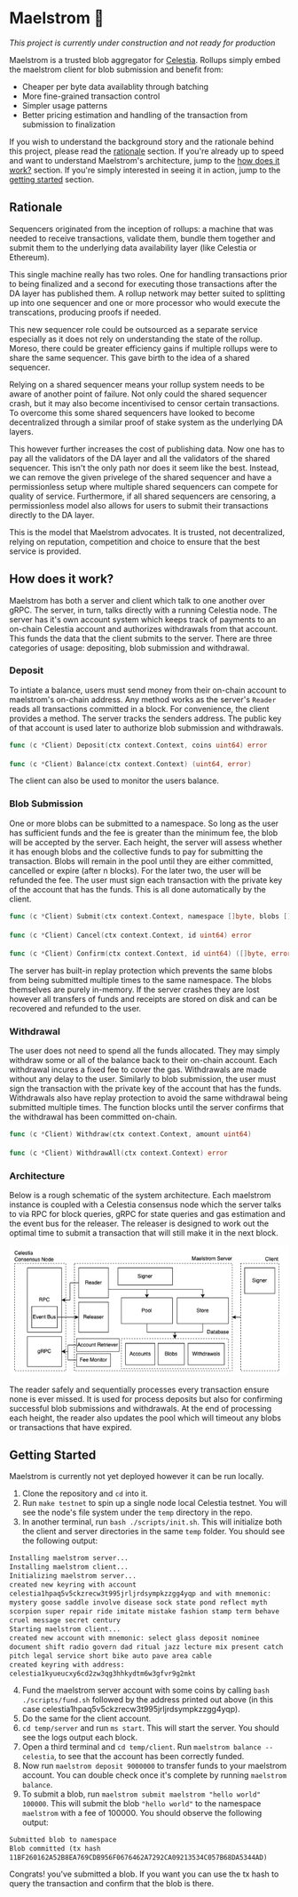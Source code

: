 # Maelstrom 🌊

_This project is currently under construction and not ready for production_

Maelstrom is a trusted blob aggregator for [Celestia](http://celestia.org). Rollups simply embed the maelstrom client for blob submission and benefit from:

- Cheaper per byte data availablity through batching
- More fine-grained transaction control
- Simpler usage patterns
- Better pricing estimation and handling of the transaction from submission to finalization

If you wish to understand the background story and the rationale behind this project, please read the [rationale](#rationale) section. If you're already up to speed and want to understand Maelstrom's architecture, jump to the [how does it work?](#how-does-it-work) section. If you're simply interested in seeing it in action, jump to the [getting started](#getting-started) section.

## Rationale

Sequencers originated from the inception of rollups: a machine that was needed to receive transactions, validate them, bundle them together and submit them to the underlying data availability layer (like Celestia or Ethereum).

This single machine really has two roles. One for handling transactions prior to being finalized and a second for executing those transactions after the DA layer has published them. A rollup network may better suited to splitting up into one sequencer and one or more processor who would execute the transcations, producing proofs if needed.

This new sequencer role could be outsourced as a separate service especially as it does not rely on understanding the state of the rollup. Moreso, there could be greater efficiency gains if multiple rollups were to share the same sequencer. This gave birth to the idea of a shared sequencer.

Relying on a shared sequencer means your rollup system needs to be aware of another point of failure. Not only could the shared sequencer crash, but it may also become incentivised to censor certain transactions. To overcome this some shared sequencers have looked to become decentralized through a similar proof of stake system as the underlying DA layers.

This however further increases the cost of publishing data. Now one has to pay all the validators of the DA layer and all the validators of the shared sequencer. This isn't the only path nor does it seem like the best. Instead, we can remove the given privelege of the shared sequencer and have a permissionless setup where multiple shared sequencers can compete for quality of service. Furthermore, if all shared sequencers are censoring, a permissionless model also allows for users to submit their transactions directly to the DA layer.

This is the model that Maelstrom advocates. It is trusted, not decentralized, relying on reputation, competition and choice to ensure that the best service is provided.

## How does it work?

Maelstrom has both a server and client which talk to one another over gRPC. The server, in turn, talks directly with a running Celestia node. The server has it's own account system which keeps track of payments to an on-chain Celestia account and authorizes withdrawals from that account. This funds the data that the client submits to the server. There are three categories of usage: depositing, blob submission and withdrawal.

### Deposit

To intiate a balance, users must send money from their on-chain account to maelstrom's on-chain address. Any method works as the server's `Reader` reads all transactions committed in a block. For convenience, the client provides a method. The server tracks the senders address. The public key of that account is used later to authorize blob submission and withdrawals.

```go
func (c *Client) Deposit(ctx context.Context, coins uint64) error

func (c *Client) Balance(ctx context.Context) (uint64, error)
```

The client can also be used to monitor the users balance.

### Blob Submission

One or more blobs can be submitted to a namespace. So long as the user has sufficient funds and the fee is greater than the minimum fee, the blob will be accepted by the server. Each height, the server will assess whether it has enough blobs and the collective funds to pay for submitting the transaction. Blobs will remain in the pool until they are either committed, cancelled or expire (after n blocks). For the later two, the user will be refunded the fee. The user must sign each transaction with the private key of the account that has the funds. This is all done automatically by the client.

```go
func (c *Client) Submit(ctx context.Context, namespace []byte, blobs [][]byte, fee uint64) (uint64, error)

func (c *Client) Cancel(ctx context.Context, id uint64) error

func (c *Client) Confirm(ctx context.Context, id uint64) ([]byte, error)
```

The server has built-in replay protection which prevents the same blobs from being submitted multiple times to the same namespace. The blobs themselves are purely in-memory. If the server crashes they are lost however all transfers of funds and receipts are stored on disk and can be recovered and refunded to the user.

### Withdrawal

The user does not need to spend all the funds allocated. They may simply withdraw some or all of the balance back to their on-chain account. Each withdrawal incures a fixed fee to cover the gas. Withdrawals are made without any delay to the user. Similarly to blob submission, the user must sign the transaction with the private key of the account that has the funds. Withdrawals also have replay protection to avoid the same withdrawal being submitted multiple times. The function blocks until the server confirms that the withdrawal has been committed on-chain.

```go
func (c *Client) Withdraw(ctx context.Context, amount uint64)

func (c *Client) WithdrawAll(ctx context.Context) error
```

### Architecture

Below is a rough schematic of the system architecture. Each maelstrom instance is coupled with a Celestia consensus node which the server talks to via RPC for block queries, gRPC for state queries and gas estimation and the event bus for the releaser. The releaser is designed to work out the optimal time to submit a transaction that will still make it in the next block.

![system architecture](./maelstrom_arch.png)

The reader safely and sequentially processes every transaction ensure none is ever missed. It is used for process deposits but also for confirming successful blob submissions and withdrawals. At the end of processing each height, the reader also updates the pool which will timeout any blobs or transactions that have expired.

## Getting Started

Maelstrom is currently not yet deployed however it can be run locally.

1. Clone the repository and `cd` into it.
2. Run `make testnet` to spin up a single node local Celestia testnet. You will see the node's file system under the `temp` directory in the repo.
3. In another terminal, run `bash ./scripts/init.sh`. This will initialize both the client and server directories in the same `temp` folder. You should see the following output:

```text
Installing maelstrom server...
Installing maelstrom client...
Initializing maelstrom server...
created new keyring with account celestia1hpaq5v5ckzrecw3t995jrljrdsympkzzgg4yqp and with mnemonic:
mystery goose saddle involve disease sock state pond reflect myth scorpion super repair ride imitate mistake fashion stamp term behave cruel message secret century
Starting maelstrom client...
created new account with mnemonic: select glass deposit nominee document shift radio govern dad ritual jazz lecture mix present catch pitch legal service short bike auto pave area cable
created keyring with address: celestia1kyueucxy6cd2zw3qg3hhkydtm6w3gfvr9g2mkt
```

4. Fund the maelstrom server account with some coins by calling `bash ./scripts/fund.sh` followed by the address printed out above (in this case celestia1hpaq5v5ckzrecw3t995jrljrdsympkzzgg4yqp).
5. Do the same for the client account.
6. `cd temp/server` and run `ms start`. This will start the server. You should see the logs output each block.
7. Open a third terminal and `cd temp/client`. Run `maelstrom balance --celestia`, to see that the account has been correctly funded.
8. Now run `maelstrom deposit 9000000` to transfer funds to your maelstrom account. You can double check once it's complete by running `maelstrom balance`.
9. To submit a blob, run `maelstrom submit maelstrom "hello world" 100000`. This will submit the blob `"hello world"` to the namespace `maelstrom` with a fee of 100000. You should observe the following output:

```text
Submitted blob to namespace
Blob committed (tx hash 11BF260162A52B8EA769CDB956F0676462A7292CA09213534C057B68DA5344AD)
```

Congrats! you've submitted a blob. If you want you can use the tx hash to query the transaction and confirm that the blob is there.
